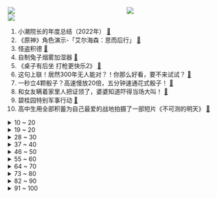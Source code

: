<div >
	<a style="float:left;width:55%;" href = "https://github.com/anuraghazra/github-readme-stats">
	 <img src = "https://github-readme-stats.vercel.app/api?username=iuuuuuaena&theme=buefy&show_icons=true"/>
	</a>
	<a  style="float:right;width:45%" href = "https://github.com/anuraghazra/github-readme-stats">
	 <img  src="https://github-readme-stats.vercel.app/api/top-langs/?username=anuraghazra&layout=compact"/>
	</a>
	</div>

[![](https://img.shields.io/badge/jxd-@jxdgogogo.xyz-yellowgreen.svg)](https://www.jxdgogogo.xyz)<br>
1. 小潮院长的年度总结（2022年） [:link:](//www.bilibili.com/video/BV1bR4y1a7cq) <br>
2. 《原神》角色演示-「艾尔海森：思而后行」 [:link:](//www.bilibili.com/video/BV1uW4y1G7rM) <br>
3. 怪盗积德 [:link:](//www.bilibili.com/video/BV1S8411A7Pg) <br>
4. 自制兔子烟雾加湿器 [:link:](//www.bilibili.com/video/BV1JR4y1e7BS) <br>
5. 《桌子有后坐 打枪更快乐2》 [:link:](//www.bilibili.com/video/BV1LY4y1Z7T5) <br>
6. 这句上联！居然300年无人能对？！你那么好看，要不来试试？ [:link:](//www.bilibili.com/video/BV1z14y1M74m) <br>
7. 一秒立4颗骰子？高速慢放20倍，五分钟速通花式骰子！ [:link:](//www.bilibili.com/video/BV1cY411R7gz) <br>
8. 和女友瞒着家里人把证领了，婆婆知道吓得当场大叫！ [:link:](//www.bilibili.com/video/BV1824y1h71K) <br>
9. 碧桂园特别军事行动 [:link:](//www.bilibili.com/video/BV14x4y1u7qP) <br>
10. 高中生用全部积蓄为自己最爱的战地拍摄了一部短片《不可测的明天》 [:link:](//www.bilibili.com/video/BV1p24y1h7Hi) <br>
<details>
<summary>10 ~ 20</summary>

11. 好你个唐仁杰！ 居然想为难我？那就看我能不能接得住了!炸酱刀削面~ [:link:](//www.bilibili.com/video/BV1eR4y1e7z5) <br>
12. 我好像真的养了只锦鲤猫诶！ [:link:](//www.bilibili.com/video/BV1rG4y1C7eR) <br>
13. 【半佛】2023年了，谁还集五福啊？ [:link:](//www.bilibili.com/video/BV1Rs4y147Qf) <br>
14. 【原神】  不  像  演  的 [:link:](//www.bilibili.com/video/BV1yK411r7fH) <br>
15. ICU人情冷暖：酒后误吸，妻子措手不及。 [:link:](//www.bilibili.com/video/BV16G4y1w7BT) <br>
16. “cheems，你要飞向月球吗？” [:link:](//www.bilibili.com/video/BV1Ld4y1L7T6) <br>
17. 他救人半生，却救不了自己。 [:link:](//www.bilibili.com/video/BV1fK411r7Bh) <br>
18. 《黑心猫咖》的面试现场 [:link:](//www.bilibili.com/video/BV1Qd4y1L7uy) <br>
19. 片 名 为 寄 20 [:link:](//www.bilibili.com/video/BV16v4y1C7Jc) <br>
</details>
<details>
<summary>19 ~ 20</summary>

20. 连这些也不是全国统一的？ [:link:](//www.bilibili.com/video/BV1Ld4y157K8) <br>
21. 红 包 拿 稳 [:link:](//www.bilibili.com/video/BV1E8411A7ec) <br>
22. 麻了，你们兰若寺怎么全是内鬼？ [:link:](//www.bilibili.com/video/BV1uG4y1X7tj) <br>
23. 炸酱面  厨子探店¥？ [:link:](//www.bilibili.com/video/BV1GK411k7R6) <br>
24. 《明日方舟》特别映像 [炎：劫争] [:link:](//www.bilibili.com/video/BV15G4y1w7KE) <br>
25. 天然美食竟让我领悟到了动漫里的绝招 [:link:](//www.bilibili.com/video/BV13G4y1w7Ly) <br>
26. 【原神】3.4千壑沙地宝箱+草神瞳+圣章石全收集（持续更新中） [:link:](//www.bilibili.com/video/BV1rx4y1u773) <br>
27. 一盒榨菜卖800块？原来砖家说我们吃不起的榨菜是这个？ [:link:](//www.bilibili.com/video/BV1Sv4y1y7K7) <br>
28. 我猫德学院荣获2022百大up主，有人赞成有人反对，谁赞成谁反对？ [:link:](//www.bilibili.com/video/BV1cd4y157tm) <br>
</details>
<details>
<summary>28 ~ 30</summary>

29. 【warma】我阻止了地球末日！ [:link:](//www.bilibili.com/video/BV1ZY4y1f79x) <br>
30. 【明日方舟新春会/三无/令原创曲】敢归云间宿 [:link:](//www.bilibili.com/video/BV1H14y1M7tj) <br>
31. 冬季骑行东北，硬刚寒潮电量耗尽入住50元小旅馆，吃个铁锅炖舒服一下 [:link:](//www.bilibili.com/video/BV1d84y1h7VU) <br>
32. 七年了，我终于完成了我的毕设！用火画了幅富春山居图 [:link:](//www.bilibili.com/video/BV1J8411A77i) <br>
33. 1999年的中国发生了什么？【激荡四十年·1999】 [:link:](//www.bilibili.com/video/BV1Gv4y1C7VB) <br>
34. 【离奇】2023拜年纪竟导致开启多元宇宙 [:link:](//www.bilibili.com/video/BV1FK411k7b7) <br>
35. 当我假扮妹子，混进了路人局…… [:link:](//www.bilibili.com/video/BV1vy4y1R7RF) <br>
36. 国产游戏最强二次元老婆枪，目前没有之一！ [:link:](//www.bilibili.com/video/BV1d84y1h7m1) <br>
37. 两个月，自己设计+拼装，自然选择号，前进四！——《三体》 [:link:](//www.bilibili.com/video/BV1m24y1Y7rv) <br>
</details>
<details>
<summary>37 ~ 40</summary>

38. 【兔限皮肤第五弹】炽霜斩山，诸犍霸气上阵！——李信-山海·炽霜斩来啦！ [:link:](//www.bilibili.com/video/BV1qK411r7cf) <br>
39. 【原神须弥3.4千壑沙地草神瞳】(55已完结)散失的草神瞳全收集！分区域收集！贴心领跑防迷路！全网最贴心的须弥草神瞳攻略！ [:link:](//www.bilibili.com/video/BV1UG4y1X7GQ) <br>
40. 外卖员吃我外卖，打我游戏，还打赢了我？ [:link:](//www.bilibili.com/video/BV1p3411d7Md) <br>
41. 自己能做到的事尽量不去麻烦别人 [:link:](//www.bilibili.com/video/BV1qG4y1w7my) <br>
42. 铁根的语音包上线游戏啦！ [:link:](//www.bilibili.com/video/BV14A411R7pf) <br>
43. 《新手抽到神里绫人，感觉自己无敌了！孤云阁F4:你说啥??》 [:link:](//www.bilibili.com/video/BV1qG4y1C7Py) <br>
44. “也许你们未必知道我的名字，但大都听过我的声音！” [:link:](//www.bilibili.com/video/BV1Z84y1h7qb) <br>
45. 我 以 为 只 是 吃 饭 [:link:](//www.bilibili.com/video/BV1jR4y1a77W) <br>
46. 突发！意外发现女友在游戏里跟别人结婚了？再故意让她发现我的“前女友”… [:link:](//www.bilibili.com/video/BV1EG4y1X7U1) <br>
</details>
<details>
<summary>46 ~ 50</summary>

47. 全网话题破80亿假背景的地方，它冬天是什么样子？经典重现！ [:link:](//www.bilibili.com/video/BV1w84y187vU) <br>
48. 【4K醇享】祝大家新年快乐 [:link:](//www.bilibili.com/video/BV1FY411X78r) <br>
49. 新春礼盒开箱！里面有什么？ [:link:](//www.bilibili.com/video/BV1xP4y167DU) <br>
50. 在吗？你可以永远相信不知火🔥 [:link:](//www.bilibili.com/video/BV1g3411o769) <br>
51. 大追杀令 我的世界永恒的MC生存 二周目EP4 [:link:](//www.bilibili.com/video/BV12A411R7bS) <br>
52. 被学生逼疯的美术老师 [:link:](//www.bilibili.com/video/BV1MK411y7tB) <br>
53. 鬼：别急，我先来段广播体操！ [:link:](//www.bilibili.com/video/BV14R4y1e7wU) <br>
54. 三体人：我们害怕叶问 [:link:](//www.bilibili.com/video/BV14A411o7oH) <br>
55. 我花了8000块请全球明星给大家送春节祝福！ [:link:](//www.bilibili.com/video/BV1zG4y1C7HS) <br>
</details>
<details>
<summary>55 ~ 60</summary>

56. 【时代少年团】《浅炸一下吧！》09：新年有口福啦 [:link:](//www.bilibili.com/video/BV1tM411t7oc) <br>
57. 只因速赛车 [:link:](//www.bilibili.com/video/BV15Y411R7Dr) <br>
58. 开局9.3分美剧版《最后生还者》第1集（含彩蛋，选角剧情评价）：虫草真菌感染大脑开花，末日降临 [:link:](//www.bilibili.com/video/BV1rP4y1k7b2) <br>
59. 从桂林出发骑行几千公里终于到达拉萨中途遇到坎坷都走过来了 [:link:](//www.bilibili.com/video/BV19P4y1675r) <br>
60. 挑战去海底捞让服务员吃 我当服务员 [:link:](//www.bilibili.com/video/BV1iR4y1a7tN) <br>
61. 你最爱的拜年纪节目，十二周年回忆馆排名发布 [:link:](//www.bilibili.com/video/BV1Le4y1F7YP) <br>
62. 竟然被四个美少女闯入家门？！ [:link:](//www.bilibili.com/video/BV1K14y1M7te) <br>
63. 传统文化 中华文明，可失财 不可失礼。 [:link:](//www.bilibili.com/video/BV1d84y1h7XY) <br>
64. 兄弟…你投屏忘关了 [:link:](//www.bilibili.com/video/BV1jx4y137FY) <br>
</details>
<details>
<summary>64 ~ 70</summary>

65. 【逗鱼时刻】逗鱼时刻2022 TOP50 [:link:](//www.bilibili.com/video/BV1XK411r7SC) <br>
66. 年仅六岁便在战场屡获奇功，二战史上年龄最小的士兵，高分催泪 [:link:](//www.bilibili.com/video/BV1Sy4y1R7dN) <br>
67. 【黑胶唱片】“还蛮清楚的。”爱在西元前 [:link:](//www.bilibili.com/video/BV1av4y117L6) <br>
68. “当下即是最好，珍惜眼前人。”过年回家给妈妈买辆车做礼物 [:link:](//www.bilibili.com/video/BV1yx4y1u7F4) <br>
69. 【战鹰】口 技 [:link:](//www.bilibili.com/video/BV13v4y1C7fZ) <br>
70. 2023碧蓝航线新春会 [:link:](//www.bilibili.com/video/BV1iG4y1w7Bo) <br>
71. 【JUMP】米哈游会烂尾吗？ [:link:](//www.bilibili.com/video/BV1Bx4y1u7Mp) <br>
72. 三 国 杀 现 状 [:link:](//www.bilibili.com/video/BV1X84y1b78j) <br>
73. 虽然我经常开车，但我认为该办的事情是一定要办的！人糙了点，各位多担待… [:link:](//www.bilibili.com/video/BV1ND4y1n7C8) <br>
</details>
<details>
<summary>73 ~ 80</summary>

74. 真是失礼啊，我们可是纯爱 [:link:](//www.bilibili.com/video/BV1fM411b7xL) <br>
75. 拍的烂还掺沙子，对标东八区，韩国拍了一部西八区的姐妹们 [:link:](//www.bilibili.com/video/BV1L14y1M7Ck) <br>
76. 2023崩坏3新春会「最佳祝愿·BestWishes」 [:link:](//www.bilibili.com/video/BV1d84y1b7Kp) <br>
77. 防御性驾驶，你媳妇会不会中招 [:link:](//www.bilibili.com/video/BV12d4y1L74h) <br>
78. 鬼迷心窍的阳光房 [:link:](//www.bilibili.com/video/BV1UD4y1H7nK) <br>
79. 女生都这么“奇怪”的吗？？... [:link:](//www.bilibili.com/video/BV1mY4y1Z7eH) <br>
80. 成年后还能再长高么？18岁后身高变化大公开！ [:link:](//www.bilibili.com/video/BV1gT411m7Yu) <br>
81. 没有麒麟臂真做不出三不沾 [:link:](//www.bilibili.com/video/BV1ky4y1R7wz) <br>
82. 当MC老玩家被「生存战争」折磨到吐！！ [:link:](//www.bilibili.com/video/BV1FY411X7ZR) <br>
</details>
<details>
<summary>82 ~ 90</summary>

83. 不要打开！不要打开！不要打开！ [:link:](//www.bilibili.com/video/BV1D14y1M7FB) <br>
84. 到底是谁发明的这个渣男八音盒… [:link:](//www.bilibili.com/video/BV1RD4y1p7Gq) <br>
85. 【直播录像】book思议，不期而遇 [:link:](//www.bilibili.com/video/BV1X8411c7re) <br>
86. 新 春 找 瓜 行 动 [:link:](//www.bilibili.com/video/BV15R4y127qF) <br>
87. 制作耗时3年，个人原创科幻短片《余象(MIND TRICK)》 [:link:](//www.bilibili.com/video/BV18G4y1c7kk) <br>
88. 【散人】国产悬疑恐怖《隐秘的角落》正式版 无限轮回如何逃脱？（已更新至P4） [:link:](//www.bilibili.com/video/BV1J24y1a7Bm) <br>
89. 2023明日方舟新春会「兔兔闹新春」正片DAY2 [:link:](//www.bilibili.com/video/BV1p84y1b7x2) <br>
90. 如果可以，千万不要去做主播... [:link:](//www.bilibili.com/video/BV19M411b7LC) <br>
91. 这一波完美诠释了什么叫捡了芝麻丢了西瓜！ [:link:](//www.bilibili.com/video/BV1kA411o7P3) <br>
</details>
<details>
<summary>91 ~ 100</summary>

92. 花12万买中国战神！世上最大扭矩前驱车！ [:link:](//www.bilibili.com/video/BV17G4y1X7Mx) <br>
93. 战   列   舰 ！【C4快乐因人流#37】 [:link:](//www.bilibili.com/video/BV1Yx4y1u7r6) <br>
94. 【B站最强互动视频】耗时三年原创三十万字剧情，打造灾难和救赎的篇章。 【蔚蓝之线·起始】 [:link:](//www.bilibili.com/video/BV1zY411177B) <br>
95. 考试，但没及格 [:link:](//www.bilibili.com/video/BV1vP4y1k7V7) <br>
96. 假如美缝师傅说真话 [:link:](//www.bilibili.com/video/BV1DP4y1k7Cn) <br>
97. 纽约地铁的车门都把什么奇奇怪怪的东西夹住了 #地铁 #纽约地铁 #不穿鞋 [:link:](//www.bilibili.com/video/BV1i3411Z71A) <br>
98. 【亮记生物鉴定】真有邮票里那么蓝的兔子？ [:link:](//www.bilibili.com/video/BV1Y84y1h7ti) <br>
99. ⚡神奇宝贝会毁掉孩子们的生活⚡ [:link:](//www.bilibili.com/video/BV1tY411y7m5) <br>
100. 【原神】草系最强设计！艾尔海森强不强？0命战神，种门圣子！硬核攻略及抽取建议！ [:link:](//www.bilibili.com/video/BV18Y41197C1) <br>
</details>
